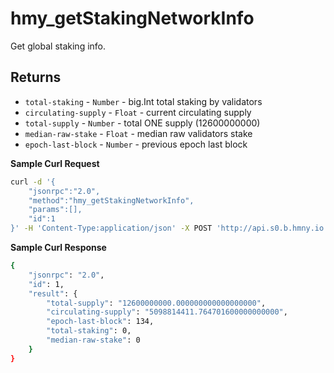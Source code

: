 # hmy\_getStakingNetworkInfo

Get global staking info.

## Returns

* `total-staking` - `Number` - big.Int total staking by validators
* `circulating-supply` - `Float` - current circulating supply
* `total-supply` - `Number` - total ONE supply (12600000000)
* `median-raw-stake` - `Float` - median raw validators stake
* `epoch-last-block` - `Number` - previous epoch last block

**Sample Curl Request**

```bash
curl -d '{
    "jsonrpc":"2.0",
    "method":"hmy_getStakingNetworkInfo",
    "params":[],
    "id":1
}' -H 'Content-Type:application/json' -X POST 'http://api.s0.b.hmny.io'
```

**Sample Curl Response**

```bash
{
    "jsonrpc": "2.0",
    "id": 1,
    "result": {
        "total-supply": "12600000000.000000000000000000",
        "circulating-supply": "5098814411.764701600000000000",
        "epoch-last-block": 134,
        "total-staking": 0,
        "median-raw-stake": 0
    }
}
```
